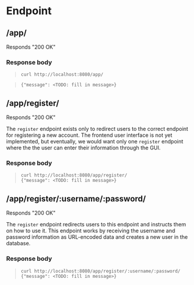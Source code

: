 # Endpoint

## /app/
Responds "200 OK"
### Response body
> `curl http://localhost:8080/app/`  

> `{"message": <TODO: fill in message>}`

## /app/register/
Responds "200 OK"

The `register` endpoint exists only to redirect users to the correct endpoint for registering a new account. The frontend user interface is not yet implemented, but eventually, we would want only one `register` endpoint where the the user can enter their information through the GUI.

### Response body
> `curl http://localhost:8080/app/register/`  
> `{"message": <TODO: fill in message>}`

## /app/register/:username/:password/
Responds "200 OK"

The `register` endpoint redirects users to this endpoint and instructs them on how to use it. This endpoint works by receiving the username and password information as URL-encoded data and creates a new user in the database.

### Response body
> `curl http://localhost:8080/app/register/:username/:password/`  
> `{"message": <TODO: fill in message>}`

